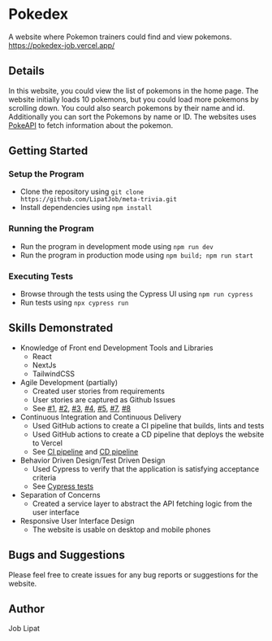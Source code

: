 # Pokedex
A website where Pokemon trainers could find and view pokemons.
https://pokedex-job.vercel.app/

## Details
In this website, you could view the list of pokemons in the home page. The website initially loads 10 pokemons, but you could load more pokemons by scrolling down. You could also search pokemons by their name and id. Additionally you can sort the Pokemons by name or ID. The websites uses [PokeAPI](https://pokeapi.co/) to fetch information about the pokemon.

## Getting Started

### Setup the Program
* Clone the repository using `git clone https://github.com/LipatJob/meta-trivia.git`
* Install dependencies using `npm install`

### Running the Program
* Run the program in development mode using `npm run dev`
* Run the program in production mode using `npm build; npm run start`

### Executing Tests
* Browse through the tests using the Cypress UI using `npm run cypress`
* Run tests using `npx cypress run`

## Skills Demonstrated
* Knowledge of Front end Development Tools and Libraries
  * React
  * NextJs
  * TailwindCSS  
* Agile Development (partially)
  * Created user stories from requirements 
  * User stories are captured as Github Issues
  * See [#1](https://github.com/LipatJob/pokedex/issues/1), [#2](https://github.com/LipatJob/pokedex/issues/2), [#3](https://github.com/LipatJob/pokedex/issues/3), [#4](https://github.com/LipatJob/pokedex/issues/4), [#5](https://github.com/LipatJob/pokedex/issues/5), [#7](https://github.com/LipatJob/pokedex/issues/7), [#8](https://github.com/LipatJob/pokedex/issues/8)
* Continuous Integration and Continuous Delivery
  * Used GitHub actions to create a CI pipeline that builds, lints and tests
  * Used GitHub actions to create a CD pipeline that deploys the website to Vercel
  * See [CI pipeline](https://github.com/LipatJob/pokedex/blob/main/.github/workflows/continuous-integration.yml) and [CD pipeline](https://github.com/LipatJob/pokedex/blob/main/.github/workflows/vercel-deployment.yml) 
* Behavior Driven Design/Test Driven Design
  * Used Cypress to verify that the application is satisfying acceptance criteria
  * See [Cypress tests](https://github.com/LipatJob/pokedex/tree/main/cypress/e2e) 
* Separation of Concerns
  * Created a service layer to abstract the API fetching logic from the user interface 
* Responsive User Interface Design
  * The website is usable on desktop and mobile phones 

## Bugs and Suggestions
Please feel free to create issues for any bug reports or suggestions for the website.

## Author
Job Lipat
